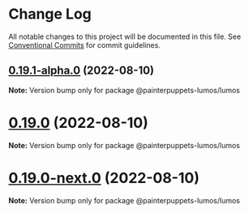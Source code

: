 # Change Log

All notable changes to this project will be documented in this file.
See [Conventional Commits](https://conventionalcommits.org) for commit guidelines.

## [0.19.1-alpha.0](https://github.com/nervosnetwork/lumos/compare/v0.19.0-next.0...v0.19.1-alpha.0) (2022-08-10)

**Note:** Version bump only for package @painterpuppets-lumos/lumos





# [0.19.0](https://github.com/nervosnetwork/lumos/compare/v0.19.0-next.0...v0.19.0) (2022-08-10)

**Note:** Version bump only for package @painterpuppets-lumos/lumos





# [0.19.0-next.0](https://github.com/nervosnetwork/lumos/compare/v0.18.0...v0.19.0-next.0) (2022-08-10)

**Note:** Version bump only for package @painterpuppets-lumos/lumos
